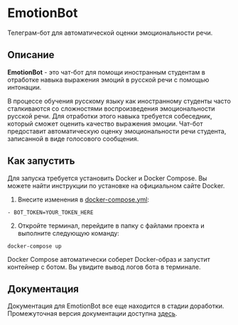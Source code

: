 # EmotionBot
Телеграм-бот для автоматической оценки эмоциональности речи.

## Описание

**EmotionBot** - это чат-бот для помощи иностранным студентам в отработке навыка выражения эмоций в русской речи с помощью интонации.

В процессе обучения русскому языку как иностранному студенты часто сталкиваются со сложностями воспроизведения эмоциональности русской речи. Для отработки этого навыка требуется собеседник, который сможет оценить качество выражения эмоции.
Чат-бот предоставит автоматическую оценку эмоциональности речи студента, записанной в виде голосового сообщения.

## Как запустить

Для запуска требуется установить Docker и Docker Compose. Вы можете найти инструкции по установке на официальном сайте Docker.

1. Внесите изменения в [docker-compose.yml](https://github.com/ArinaOwl/speech_emotion_recognition/blob/main/emotion_bot/docker-compose.yml):

`- BOT_TOKEN=YOUR_TOKEN_HERE`

2. Откройте терминал, перейдите в папку с файлами проекта и выполните следующую команду:

`docker-compose up`

Docker Compose автоматически соберет Docker-образ и запустит контейнер с ботом. Вы увидите вывод логов бота в терминале.

## Документация

Документация для EmotionBot все еще находится в стадии доработки. Промежуточная версия документации доступна [здесь](https://emotionbot.readthedocs.io/).
